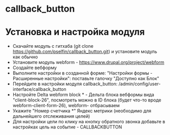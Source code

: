 # callback_button


# Установка и настройка модуля

* Скачайте модуль с гитхаба (git clone https://github.com/pselfin/callback_button.git) и установите модуль как обычно
* Установите модуль webform - https://www.drupal.org/project/webform
* Создайте вебформу
* Выполните настройки в созданной форме: "Настройки формы - Расширенные настройки": поставьте галочку "Доступно как Блок"
* Перейдите в настройки модуля callback_button: /admin/config/user-interface/callback_button
* Настройте Delta webform block *  - Дельта блока вебформы вида "client-block-26", посмотреть можно в ID блока (будет что-то вроде webform-client-form-26), webform- отбрасываем
* Укажите "Номер счетчика *" Яндекс метрики (необходимо для дальнейшего отслеживания целей)
* Для настройки цели по клику на кнопку обратного звонка добавьте в настройках цель на событие - CALLBACKBUTTON